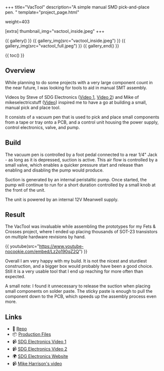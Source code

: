 +++
title="VacTool"
description="A simple manual SMD pick-and-place pen. "
template="project_page.html"

weight=403

[extra]
thumbnail_img="vactool_inside.jpeg"
+++

{{ gallery() }}
    {{ gallery_img(src="vactool_inside.jpeg") }}
    {{ gallery_img(src="vactool_full.jpeg") }}
{{ gallery_end() }}

{{ toc() }}

## Overview

While planning to do some projects with a very large component count in the near future, I was looking for tools to aid in manual
SMT assembly.

Videos by Steve of SDG Electronics ([Video 1](https://www.youtube.com/watch?v=pdGSFc7VjBE),
[Video 2](https://www.youtube.com/watch?v=pdGSFc7VjBE)) and Mike of mikeselectricstuff ([Video](https://www.youtube.com/watch?v=pdGSFc7VjBE))
inspired me to have a go at building a small, manual pick and place tool.

It consists of a vacuum pen that is used to pick and place small components from a
tape or tray onto a PCB, and a control unit housing the power supply, control electronics, valve, and pump.

## Build

The vacuum pen is controlled by a foot pedal connected to a rear 1/4" Jack - as long as it is depressed,
suction is active. This air flow is controlled by a small valve, which enables a quicker pressure
start and release than enabling and disabling the pump would produce.

Suction is generated by an internal peristaltic pump. Once started, the pump will continue to run for
a short duration controlled by a small knob at the front of the unit.

The unit is powered by an internal 12V Meanwell supply.

## Result

The VacTool was invaluable while assembling the prototypes for my Fets & Crosses project, where I ended
up placing thousands of SOT-23 transistors on multiple hardware revisions by hand.

{{ youtube(src="https://www.youtube-nocookie.com/embed/Lz2p190qZ2Q") }}

Overall I am very happy with my build. It is not the nicest and sturdiest construction, and a bigger box would
probably have been a good choice. Still it is a very usable tool that I end up reaching for more often than expected.

A small note: I found it unnecessary to release the suction when placing small components on solder paste.
The sticky paste is enough to pull the component down to the PCB, which speeds up the assembly process even
more.

## Links

- 📁 [Repo](https://github.com/schilkp/VacTool)
- 📦 [Production Files](https://github.com/schilkp/VacTool/releases/)
- 📹 [SDG Electronics Video 1](https://www.youtube.com/watch?v=9G510G2gmdo)
- 📹 [SDG Electronics Video 2](https://www.youtube.com/watch?v=1FnGqH_WkL4)
- 🌍 [SDG Electronics Website](https://sdgelectronics.co.uk/youtube-videos/a-diy-smd-pick-and-place-tool-for-electronics-assembly/)
- 📹 [Mike Harrison's video](https://www.youtube.com/watch?v=pdGSFc7VjBE)

